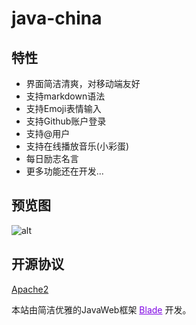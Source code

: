 # java-china

## 特性

- 界面简洁清爽，对移动端友好
- 支持markdown语法
- 支持Emoji表情输入
- 支持Github账户登录
- 支持@用户
- 支持在线播放音乐(小彩蛋)
- 每日励志名言
- 更多功能还在开发...

## 预览图 

![alt](http://7xsk2r.com2.z0.glb.clouddn.com/QQ20160417-0.png)

## 开源协议

[Apache2](https://github.com/junicorn/java-china/blob/master/LICENSE)

<p>本站由简洁优雅的JavaWeb框架 <a href="http://bladejava.com" style="color:#8006E4;" target="_blank">Blade</a> 开发。</p>
